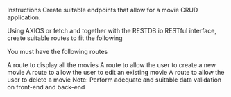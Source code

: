 Instructions
Create suitable endpoints that allow for a movie CRUD application.

Using AXIOS or fetch and together with the RESTDB.io RESTful interface, create suitable routes to fit the following

You must have the following routes

A route to display all the movies
A route to allow the user to create a new movie
A route to allow the user to edit an existing movie
A route to allow the user to delete a movie
Note: Perform adequate and suitable data validation on front-end and back-end
